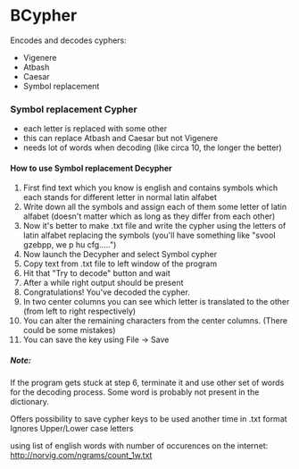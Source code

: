 # BCypher
Encodes and decodes cyphers:
   * Vigenere
   * Atbash
   * Caesar
   * Symbol replacement



### Symbol replacement Cypher
  * each letter is replaced with some other
  * this can replace Atbash and Caesar but not Vigenere
  * needs lot of words when decoding (like circa 10, the longer the better)

#### How to use Symbol replacement Decypher
  1. First find text which you know is english and contains symbols which each stands for different letter in normal latin alfabet
  2. Write down all the symbols and assign each of them some letter of latin alfabet (doesn't matter which as long as they differ from each other)
  3. Now it's better to make .txt file and write the cypher using the letters of latin alfabet replacing the symbols (you'll have something like "svool gzebpp, we p hu cfg.....")
  4. Now launch the Decypher and select Symbol cypher
  5. Copy text from .txt file to left window of the program
  6. Hit that "Try to decode" button and wait
  7. After a while right output should be present 
  8. Congratulations! You've decoded the cypher.
  9. In two center columns you can see which letter is translated to the other (from left to right respectively)
  10. You can alter the remaining characters from the center columns. (There could be some mistakes)
  11. You can save the key using File -> Save
  
  ##### Note:
  If the program gets stuck at step 6, terminate it and use other set of words for the decoding process. Some word is probably not         present in the dictionary.
  


Offers possibility to save cypher keys to be used another time in .txt format
Ignores Upper/Lower case letters


using list of english words with number of occurences on the internet: http://norvig.com/ngrams/count_1w.txt
